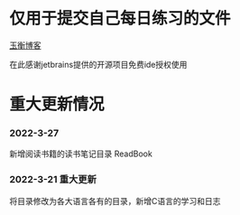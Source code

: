 # 仅用于提交自己每日练习的文件

[玉衡博客](https://www.yuhenm.com)

在此感谢jetbrains提供的开源项目免费ide授权使用

# 重大更新情况

### 2022-3-27

新增阅读书籍的读书笔记目录 ReadBook


### 2022-3-21 重大更新

将目录修改为各大语言各有的目录，新增C语言的学习和日志